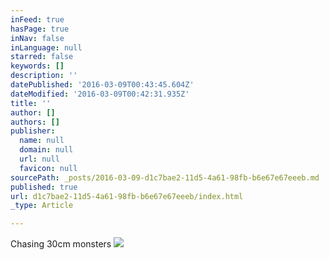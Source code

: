 ```yaml
---
inFeed: true
hasPage: true
inNav: false
inLanguage: null
starred: false
keywords: []
description: ''
datePublished: '2016-03-09T00:43:45.604Z'
dateModified: '2016-03-09T00:42:31.935Z'
title: ''
author: []
authors: []
publisher:
  name: null
  domain: null
  url: null
  favicon: null
sourcePath: _posts/2016-03-09-d1c7bae2-11d5-4a61-98fb-b6e67e67eeeb.md
published: true
url: d1c7bae2-11d5-4a61-98fb-b6e67e67eeeb/index.html
_type: Article

---
```

Chasing 30cm monsters
![](https://the-grid-user-content.s3-us-west-2.amazonaws.com/25a47d0e-5c8f-45ef-b04a-a2e0c8ae2111.jpg)